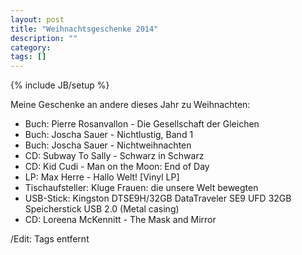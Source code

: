 ```yaml
---
layout: post
title: "Weihnachtsgeschenke 2014"
description: ""
category:
tags: []
---
```

{% include JB/setup %}

Meine Geschenke an andere dieses Jahr zu Weihnachten:

* Buch: Pierre Rosanvallon - Die Gesellschaft der Gleichen
* Buch: Joscha Sauer - Nichtlustig, Band 1
* Buch: Joscha Sauer - Nichtweihnachten
* CD: Subway To Sally - Schwarz in Schwarz
* CD: Kid Cudi - Man on the Moon: End of Day
* LP: Max Herre - Hallo Welt! [Vinyl LP]
* Tischaufsteller: Kluge Frauen: die unsere Welt bewegten
* USB-Stick: Kingston DTSE9H/32GB DataTraveler SE9 UFD 32GB Speicherstick USB 2.0 (Metal casing)
* CD: Loreena McKennitt - The Mask and Mirror

/Edit: Tags entfernt
